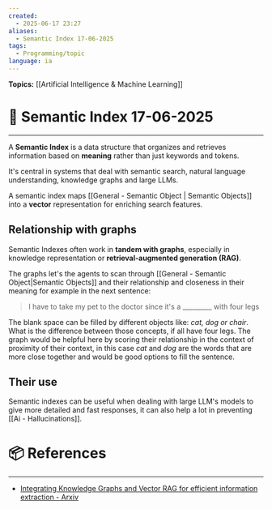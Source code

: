 ```yaml
---
created:
  - 2025-06-17 23:27
aliases:
  - Semantic Index 17-06-2025
tags:
  - Programming/topic
language: ia
---
```


**Topics:** [[Artificial Intelligence & Machine Learning]]

# 📃 Semantic Index 17-06-2025

---
A **Semantic Index** is a data structure that organizes and retrieves information based on **meaning** rather than just keywords and tokens.

It's central in systems that deal with semantic search, natural language understanding, knowledge graphs and large LLMs.

A semantic index maps [[General - Semantic Object | Semantic Objects]] into a **vector** representation for enriching search features.

## Relationship with graphs
Semantic Indexes often work in **tandem with graphs**, especially in knowledge representation or **retrieval-augmented generation (RAG)**.

The graphs let's the agents to scan through [[General - Semantic Object|Semantic Objects]] and their relationship and closeness in their meaning for example in the next sentence:

> I have to take my pet to the doctor since it's a _________  with four legs

The blank space can be filled by different objects like: *cat, dog or chair*. What is the difference between those concepts, if all have four legs. The graph would be helpful here by scoring their relationship in the context of proximity of their context, in this case *cat* and *dog* are the words that are more close together and would be good options to fill the sentence.

## Their use
Semantic indexes can be useful when dealing with large LLM's models to give more detailed and fast responses, it can also help a lot in preventing [[Ai - Hallucinations]].

# 📦 References

---

- [Integrating Knowledge Graphs and Vector RAG for efficient information extraction - Arxiv](https://arxiv.org/html/2408.04948v1)
